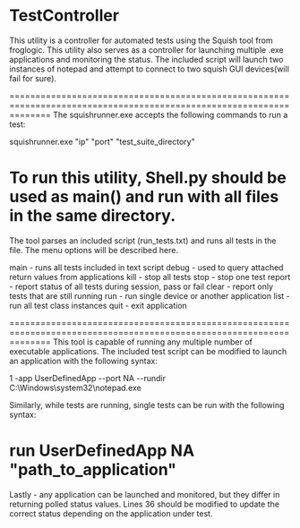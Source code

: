 TestController
==============

This utility is a controller for automated tests using the Squish tool from froglogic. 
This utility also serves as a controller for launching multiple .exe applications and monitoring the status.
The included script will launch two instances of notepad and attempt to connect to two squish GUI devices(will fail for sure).

====================================================================================================================
The squishrunner.exe accepts the following commands to run a test:

squishrunner.exe "ip" "port" "test_suite_directory"

To run this utility, Shell.py should be used as main() and run with all files in the same directory.
====================================================================================================================

The tool parses an included script (run_tests.txt) and runs all tests in the file. The menu options will be described here.

main - runs all tests included in text script
debug - used to query attached return values from applications
kill - stop all tests
stop - stop one test
report - report status of all tests during session, pass or fail
clear - report only tests that are still running
run - run single device or another application
list - run all test class instances 
quit - exit application

====================================================================================================================
This tool is capable of running any multiple number of executable applications. The included test script can be modified
to launch an application with the following syntax:

1  -app UserDefinedApp  --port NA    --rundir   C:\\Windows\\system32\\notepad.exe

Similarly, while tests are running, single tests can be run with the following syntax:

run UserDefinedApp NA "path_to_application"
====================================================================================================================

Lastly - any application can be launched and monitored, but they differ in returning polled status values.
Lines 36 should be modified to update the correct status depending on the application under test.
